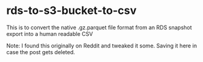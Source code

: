 # rds-to-s3-bucket-to-csv
This is to convert the native .gz.parquet file format from an RDS snapshot export into a human readable CSV

Note: I found this originally on Reddit and tweaked it some. Saving it here in case the post gets deleted. 
